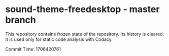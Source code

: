 # sound-theme-freedesktop - master branch

This repository contains frozen state of the repository.
Its history is cleared. It is used only for static code
analysis with Codacy.

Commit Time: 1706420761